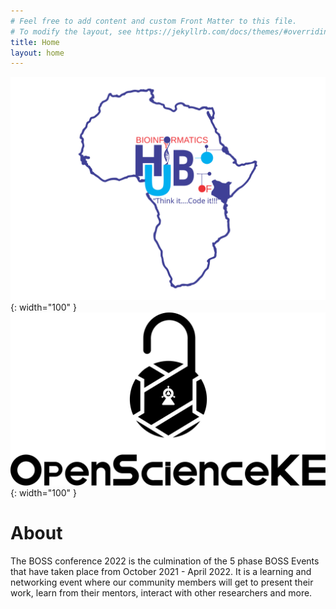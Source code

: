 ```yaml
---
# Feel free to add content and custom Front Matter to this file.
# To modify the layout, see https://jekyllrb.com/docs/themes/#overriding-theme-defaults
title: Home
layout: home
---
```


![Bioinformatics hub logo](assets/images/Bioinformatica_Hub_Logo.svg){: width="100" }
![OpenScience KE logo](assets/images/OpenScienceKe_Logo_transparent_regular.svg){: width="100" }

# About

The BOSS conference 2022 is the culmination of the 5 phase BOSS Events that have taken place from October 2021 - April 2022. 
It is a learning and networking event where our community members will get to present their work, learn from their mentors, 
interact with other researchers and more.
